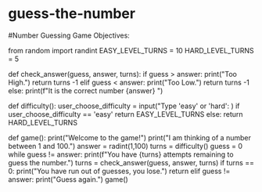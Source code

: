 # guess-the-number

#Number Guessing Game Objectives:

from random import randint
EASY_LEVEL_TURNS = 10
HARD_LEVEL_TURNS = 5

def check_answer(guess, answer, turns):
  if guess > answer:
    print("Too High.")
    return turns -1
  elif guess < answer:
    print("Too Low.")
    return turns -1
  else:
    print(f"It is the correct number {answer} ")

  def difficulty(): 
    user_choose_difficulty = input("Type 'easy' or 'hard': )
    if user_choose_difficulty == 'easy'
      return EASY_LEVEL_TURNS
    else:
      return HARD_LEVEL_TURNS

   def game():
      print("Welcome to the game!")
      print("I am thinking of a number between 1 and 100.")
      answer = radint(1,100)
      turns = difficulty()
      guess = 0
      while guess != answer:
        print(f"You have {turns} attempts remaining to guess the number.")
        turns = check_answer(guess, answer, turns)
        if turns == 0:
          print("You have run out of guesses, you lose.")
          return
        elif guess != answer:
          print("Guess again.")
game()
